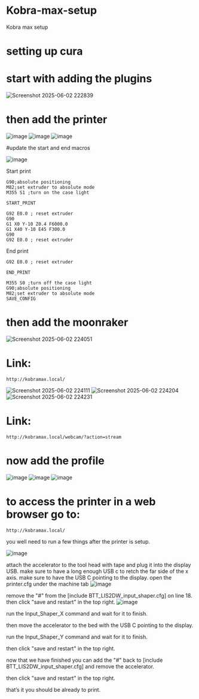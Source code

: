 # Kobra-max-setup
Kobra max setup

# setting up cura

# start with adding the plugins
![Screenshot 2025-06-02 222839](https://github.com/user-attachments/assets/55c25df5-cda9-4d0b-b65c-8bbac704e96d)

# then add the printer 

![image](https://github.com/user-attachments/assets/ff072211-a4d5-41db-82dd-cabd8c92e417)
![image](https://github.com/user-attachments/assets/fe55e9f6-5a4e-4fb4-8df3-1dcf0d83f285)
![image](https://github.com/user-attachments/assets/781da1c1-3ff8-4473-8c4b-5a7ee1f09e02)

#update the start and end macros

![image](https://github.com/user-attachments/assets/15860b8a-7203-42d6-b5dc-80e95d4f8c93)

Start print
```
G90;absolute positioning
M82;set extruder to absolute mode
M355 S1 ;turn on the case light

START_PRINT

G92 E0.0 ; reset extruder
G90
G1 X0 Y-10 Z0.4 F6000.0
G1 X40 Y-10 E45 F300.0
G90
G92 E0.0 ; reset extruder
```

End print
```
G92 E0.0 ; reset extruder

END_PRINT

M355 S0 ;turn off the case light
G90;absolute positioning
M82;set extruder to absolute mode
SAVE_CONFIG
```

# then add the moonraker

![Screenshot 2025-06-02 224051](https://github.com/user-attachments/assets/a548d12f-a714-4e35-94e7-b7b6a28832da)

# Link: 
``` http://kobramax.local/ ```

![Screenshot 2025-06-02 224111](https://github.com/user-attachments/assets/35178177-2593-4cf2-bea9-ae9fea51fbee)
![Screenshot 2025-06-02 224204](https://github.com/user-attachments/assets/85c592fa-0a2f-4057-ab5b-4f405ecd14fc)
![Screenshot 2025-06-02 224231](https://github.com/user-attachments/assets/249b2344-20b7-49e2-bf05-f9e8d979d26c)

# Link: 
```http://kobramax.local/webcam/?action=stream ```

# now add the profile
![image](https://github.com/user-attachments/assets/6a726b6d-96d6-4326-8dd1-542da321da8f)
![image](https://github.com/user-attachments/assets/39323369-fd58-4b16-a5b7-2a711e3a27a6)
![image](https://github.com/user-attachments/assets/9a0ae071-c802-4602-8adf-08e7c0d4b6a7)


# to access the printer in a web browser go to:
```http://kobramax.local/```

you well need to run a few things after the printer is setup. 

![image](https://github.com/user-attachments/assets/19d5a3d8-8ee9-4dca-ba47-8e7f0f39f155)

attach the accelerator to the tool head with tape and plug it into the display USB.
make sure to have a long enough USB c to retch the far side of the x axis. 
make sure to have the USB C pointing to the display. 
open the printer.cfg under the machine tab
![image](https://github.com/user-attachments/assets/6b180ca8-3044-455c-bc81-998fa2d32d25)

remove the "#" from the [include BTT_LIS2DW_input_shaper.cfg] on line 18. then click "save and restart" in the top right.
![image](https://github.com/user-attachments/assets/3faacf76-2ec8-49af-97f8-7ec7e55490d7)

run the Input_Shaper_X command and wait for it to finish.

then move the accelerator to the bed with the USB C pointing to the display. 

run the Input_Shaper_Y command and wait for it to finish.

then click "save and restart" in the top right.

now that we have finished you can add the "#" back to [include BTT_LIS2DW_input_shaper.cfg] and remove the accelerator. 

then click "save and restart" in the top right.

that’s it you should be already to print. 




